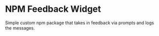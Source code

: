 # NPM Feedback Widget

Simple custom npm package that takes in feedback via prompts and logs the messages.